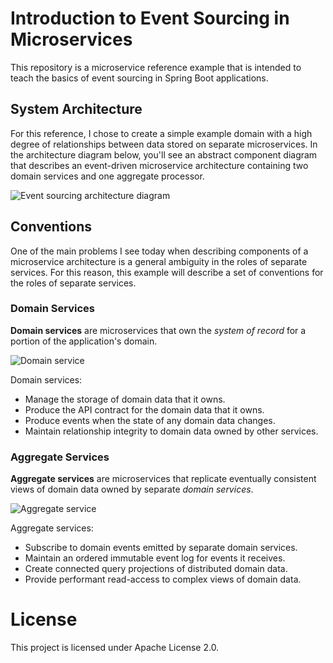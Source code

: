 # Introduction to Event Sourcing in Microservices

This repository is a microservice reference example that is intended to teach the basics of event sourcing in Spring Boot applications.

## System Architecture

For this reference, I chose to create a simple example domain with a high degree of relationships between data stored on separate microservices. In the architecture diagram below, you'll see an abstract component diagram that describes an event-driven microservice architecture containing two domain services and one aggregate processor.

![Event sourcing architecture diagram](https://i.imgur.com/oL2sR9i.png)

## Conventions

One of the main problems I see today when describing components of a microservice architecture is a general ambiguity in the roles of separate services. For this reason, this example will describe a set of conventions for the roles of separate services.

### Domain Services

**Domain services** are microservices that own the _system of record_ for a portion of the application's domain.

![Domain service](https://imgur.com/Lgy55OJ.png)

Domain services:

- Manage the storage of domain data that it owns.
- Produce the API contract for the domain data that it owns.
- Produce events when the state of any domain data changes.
- Maintain relationship integrity to domain data owned by other services.

### Aggregate Services

**Aggregate services** are microservices that replicate eventually consistent views of domain data owned by separate _domain services_.

![Aggregate service](https://imgur.com/1jx6rTn.png)

Aggregate services:

- Subscribe to domain events emitted by separate domain services.
- Maintain an ordered immutable event log for events it receives.
- Create connected query projections of distributed domain data.
- Provide performant read-access to complex views of domain data.

# License

This project is licensed under Apache License 2.0.
